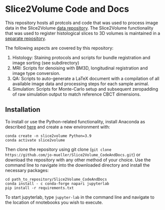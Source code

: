 # Slice2Volume Code and Docs

This repository hosts all protcols and code that was used to process image data in the Slice2Volume [data repository](https://rodare.hzdr.de/record/915). The Slice2Volume functionality that was used to register histological slices to 3D volumes is maintained in a [separate repository](https://github.com/jo-mueller/Slice2Volume).

The following aspects are covered by this repository:

1. Histology: Staining protocols and scripts for bundle registration and image sorting (see subdirectory)
2. MRI: Scripts for denoising with BM3D, longitudinal registration and image type conversion.
3. QA: Scripts to auto-generate a LaTeX document with a compilation of all available image data and processing steps for each sample animal.
4. Simulation: Scripts for Monte-Carlo setup and subsequent zeropadding of raw simulation output to match reference CBCT dimensions.

## Installation
To install or use the Python-related functionality, install Anaconda as described [here](https://biapol.github.io/blog/johannes_mueller/anaconda_getting_started/) and create a new environment with:

```
conda create -n slice2volume Python=3.9
conda activate slice2volume
```

Then clone the repository using git clone (`git clone https://github.com/jo-mueller/Slice2Volume_CodeAndDocs.git`) or download the repository with any other method of your choice. Use the command line to navigate into the downloaded directory and install the necessary packages:

```
cd path_to_repository/Slice2Volume_CodeAndDocs
conda install - c conda-forge napari jupyterlab
pip install -r requirements.txt
```

To start jupyterlab, type `jupyter-lab` in the command line and navigate to the location of nnotebooks you wish to execute.
